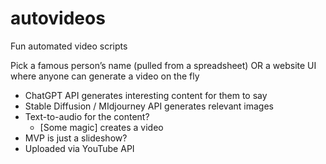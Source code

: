 # autovideos
Fun automated video scripts

Pick a famous person’s name (pulled from a spreadsheet) OR a website UI where anyone can generate a video on the fly
- ChatGPT API generates interesting content for them to say
- Stable Diffusion / MIdjourney API generates relevant images
- Text-to-audio for the content?
  - [Some magic] creates a video
- MVP is just a slideshow?
- Uploaded via YouTube API

